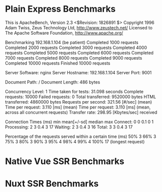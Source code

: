 # Plain Express Benchmarks
This is ApacheBench, Version 2.3 <$Revision: 1826891 $>
Copyright 1996 Adam Twiss, Zeus Technology Ltd, http://www.zeustech.net/
Licensed to The Apache Software Foundation, http://www.apache.org/

Benchmarking 192.168.1.104 (be patient)
Completed 1000 requests
Completed 2000 requests
Completed 3000 requests
Completed 4000 requests
Completed 5000 requests
Completed 6000 requests
Completed 7000 requests
Completed 8000 requests
Completed 9000 requests
Completed 10000 requests
Finished 10000 requests


Server Software:        nginx
Server Hostname:        192.168.1.104
Server Port:            9001

Document Path:          /
Document Length:        486 bytes

Concurrency Level:      1
Time taken for tests:   31.098 seconds
Complete requests:      10000
Failed requests:        0
Total transferred:      9520000 bytes
HTML transferred:       4860000 bytes
Requests per second:    321.56 [#/sec] (mean)
Time per request:       3.110 [ms] (mean)
Time per request:       3.110 [ms] (mean, across all concurrent requests)
Transfer rate:          298.95 [Kbytes/sec] received

Connection Times (ms)
              min  mean[+/-sd] median   max
Connect:        0    0   0.1      0       1
Processing:     2    3   0.4      3      17
Waiting:        2    3   0.4      3      16
Total:          3    3   0.4      3      17

Percentage of the requests served within a certain time (ms)
  50%      3
  66%      3
  75%      3
  80%      3
  90%      3
  95%      4
  98%      4
  99%      4
 100%     17 (longest request)

# Native Vue SSR Benchmarks


# Nuxt SSR Benchmarks

